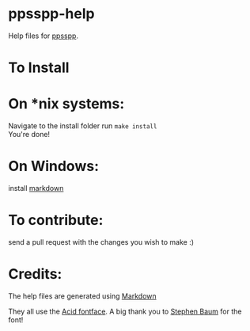 ppsspp-help
===========

Help files for [ppsspp](https://github.com/hrydgard/ppsspp).

To Install
==========

On *nix systems:
================
Navigate to the install folder
run ```make install```  
You're done!

On Windows:
===========
install [markdown](http://daringfireball.net/projects/markdown/)


To contribute:
==============
send a pull request with the changes you wish to make :)


Credits:
========
The help files are generated using [Markdown](http://daringfireball.net/projects/markdown/)

They all use the [Acid fontface](http://26plus-zeichen.de/fonts/acid-type/). A big thank
you to [Stephen Baum](http://baumbastisch.com/) for the font!

